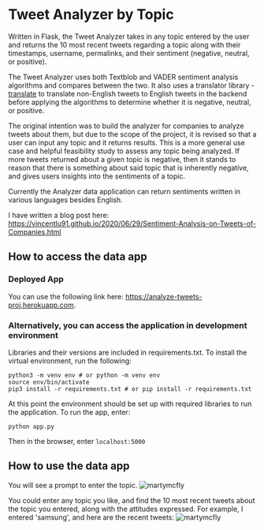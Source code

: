 # Tweet Analyzer by Topic

Written in Flask, the Tweet Analyzer takes in any topic entered by the user and returns the 10 most recent tweets regarding a topic along with their timestamps, username, permalinks, and their sentiment (negative, neutral, or positive).

The Tweet Analyzer uses both Textblob and VADER sentiment analysis algorithms and compares between the two. It also uses a translator library - [translate](https://pypi.org/project/translate/) to translate non-English tweets to English tweets in the backend before applying the algorithms to determine whether it is negative, neutral, or positive. 

The original intention was to build the analyzer for companies to analyze tweets about them, but due to the scope of the project, it is revised so that a user can input any topic and it returns results. This is a more general use case and helpful feasibility study to assess any topic being analyzed. If more tweets returned about a given topic is negative, then it stands to reason that there is something about said topic that is inherently negative, and gives users insights into the sentiments of a topic.

Currently the Analyzer data application can return sentiments written in various languages besides English.

I have written a blog post here: https://vincentlu91.github.io/2020/06/29/Sentiment-Analysis-on-Tweets-of-Companies.html

## How to access the data app

### Deployed App

You can use the following link here: https://analyze-tweets-proj.herokuapp.com. 

### Alternatively, you can access the application in development environment

Libraries and their versions are included in requirements.txt. To install the virtual environment, run the following:

```
python3 -m venv env # or python -m venv env
source env/bin/activate
pip3 install -r requirements.txt # or pip install -r requirements.txt
```

At this point the environment should be set up with required libraries to run the application. To run the app, enter:
```
python app.py
```

Then in the browser, enter ```localhost:5000```

## How to use the data app
You will see a prompt to enter the topic.
![martymcfly](https://user-images.githubusercontent.com/3411100/86506250-b0ae1280-bd9b-11ea-9771-fe2d92197bf0.png)
  
You could enter any topic you like, and find the 10 most recent tweets about the topic you entered, along with the attitudes expressed.
For example, I entered 'samsung', and here are the recent tweets:
![martymcfly](https://user-images.githubusercontent.com/3411100/86506278-f5d24480-bd9b-11ea-8543-0614f47b67e3.png)
